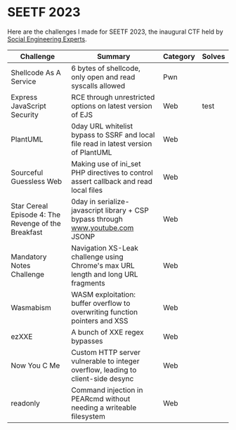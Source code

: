 # SEETF 2023

Here are the challenges I made for SEETF 2023, the inaugural CTF held by [Social Engineering Experts](https://ctftime.org/team/151372).

| Challenge                                           | Summary                                                                              | Category | Solves |
|-----------------------------------------------------|--------------------------------------------------------------------------------------|----------|--------|
| Shellcode As A Service                              | 6 bytes of shellcode, only open and read syscalls allowed                            | Pwn      |        |
| Express JavaScript Security                         | RCE through unrestricted options on latest version of EJS                            | Web      | test   |
| PlantUML                                            | 0day URL whitelist bypass to SSRF and local file read in latest version of PlantUML  | Web      |        |
| Sourceful Guessless Web                             | Making use of ini_set PHP directives to control assert callback and read local files | Web      |        |
| Star Cereal Episode 4: The Revenge of the Breakfast | 0day in serialize-javascript library + CSP bypass through www.youtube.com JSONP      | Web      |        |
| Mandatory Notes Challenge                           | Navigation XS-Leak challenge using Chrome's max URL length and long URL fragments    | Web      |        |
| Wasmabism                                           | WASM exploitation: buffer overflow to overwriting function pointers and XSS          | Web      |        |
| ezXXE                                               | A bunch of XXE regex bypasses                                                        | Web      |        |
| Now You C Me                                        | Custom HTTP server vulnerable to integer overflow, leading to client-side desync     | Web      |        |
| readonly                                            | Command injection in PEARcmd without needing a writeable filesystem                  | Web      |        |